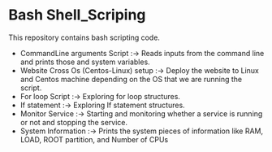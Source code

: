 # Bash Shell_Scriping
This repository contains bash scripting code.

- CommandLine arguments Script :-> Reads inputs from the command line and prints those and system variables.
- Website Cross Os (Centos-Linux) setup :-> Deploy the website to Linux and Centos machine depending on the OS that we are running the script.
- For loop Script :-> Exploring for loop structures.
- If statement :-> Exploring If statement structures.
- Monitor Service :-> Starting and monitoring whether a service is running or not and stopping the service.
- System Information :-> Prints the system pieces of information like RAM, LOAD, ROOT partition, and Number of CPUs    
